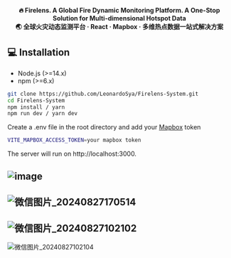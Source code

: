 <p align="center">
  <strong>🔥 Firelens. A Global Fire Dynamic Monitoring Platform. A One-Stop Solution for Multi-dimensional Hotspot Data</strong><br/>
  <strong>🌏 全球火灾动态监测平台 · React · Mapbox · 多维热点数据一站式解决方案 </strong>
</p>

## 💻 Installation
- Node.js (>=14.x)
- npm (>=6.x)

```bash
git clone https://github.com/LeonardoSya/Firelens-System.git
cd Firelens-System
npm install / yarn
npm run dev / yarn dev
```
Create a .env file in the root directory and add your [Mapbox](https://www.mapbox.com/) token
```bash
VITE_MAPBOX_ACCESS_TOKEN=your mapbox token
```

The server will run on http://localhost:3000.

![image](https://github.com/user-attachments/assets/cde8fb0a-63e6-4450-b72b-b2942e8968e8)
 --- 
![微信图片_20240827170514](https://github.com/user-attachments/assets/50c192fe-91db-498c-bf75-bad076048004)
 ---
![微信图片_20240827102102](https://github.com/user-attachments/assets/e8743e87-a867-4f70-a8ac-68919736692e)
 ---
![微信图片_20240827102104](https://github.com/user-attachments/assets/5dbb7254-026a-46dc-be69-99247fe4b197)
 


